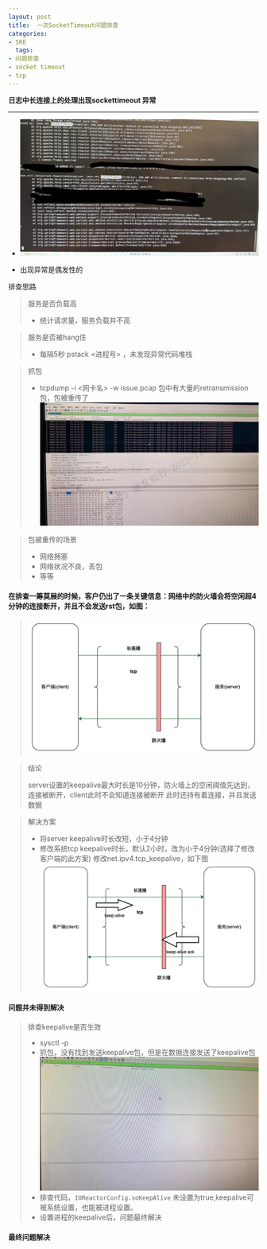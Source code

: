 ```yaml
---
layout: post
title:  一次SocketTimeout问题排查
categories:
- SRE
  tags:
- 问题排查
- socket timeout
- tcp
---
```


**日志中长连接上的处理出现sockettimeout 异常**

***

- ![1_issue.jpeg](/images/sre/tcp/20231107/1_issue.jpeg)

- 出现异常是偶发性的

排查思路
> 服务是否负载高
> - 统计请求量，服务负载并不高

> 服务是否被hang住
> - 每隔5秒 pstack <进程号> ，未发现异常代码堆栈

> 抓包
> - tcpdump -i <网卡名> -w issue.pcap
> 包中有大量的retransmission 包，包被重传了
> ![p1.jpeg](/images/sre/tcp/20231107/p1.jpeg)

> 包被重传的场景
> - 网络拥塞
> - 网络状况不良，丢包
> - 等等

#### 在排查一筹莫展的时候，客户仍出了一条关键信息：网络中的防火墙会将空闲超4分钟的连接断开，并且不会发送rst包，如图：
> ![n1.jpeg](/images/sre/tcp/20231107/n1.jpg)

> 结论
> 
> server设置的keepalive最大时长是10分钟，防火墙上的空闲阈值先达到，连接被断开，client此时不会知道连接被断开
此时还持有着连接，并且发送数据

> 解决方案
> 
> - 将server keepalive时长改短，小于4分钟
> - 修改系统tcp keepalive时长，默认2小时，改为小于4分钟(选择了修改客户端的此方案)
> 修改net.ipv4.tcp_keepalive，如下图
    ![n1.jpeg](/images/sre/tcp/20231107/n2.jpg)

#### 问题并未得到解决

> 排查keepalive是否生效
> - sysctl -p 
> - 抓包，没有找到发送keepalive包，但是在数据连接发送了keepalive包
    ![r1.jpeg](/images/sre/tcp/20231107/r1.jpeg)
> - 排查代码，```IOReactorConfig.soKeepAlive``` 未设置为true,keepalive可被系统设置，也能被进程设置。
> - 设置进程的keepalive后，问题最终解决

#### 最终问题解决